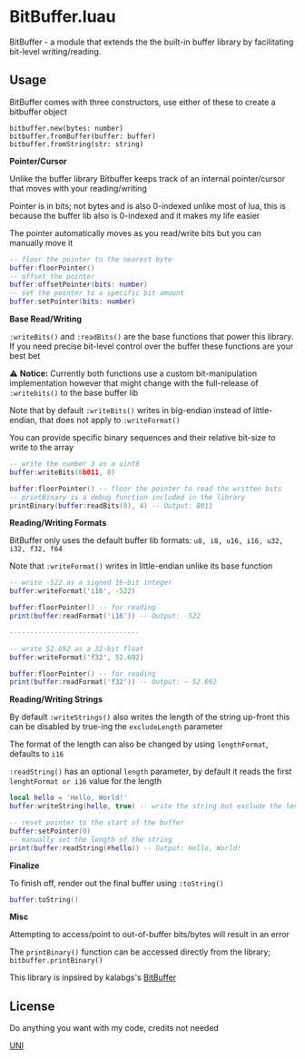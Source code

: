 # BitBuffer.luau

BitBuffer - a module that extends the the built-in buffer library
by facilitating bit-level writing/reading.

## Usage

BitBuffer comes with three constructors, use either of these to create a bitbuffer object

```
bitbuffer.new(bytes: number)
bitbuffer.fromBuffer(buffer: buffer)
bitbuffer.fromString(str: string)
```

**Pointer/Cursor**

Unlike the buffer library Bitbuffer keeps track of an internal pointer/cursor 
that moves with your reading/writing

Pointer is in bits; not bytes and is also 0-indexed unlike most of lua, this is because the buffer lib 
also is 0-indexed and it makes my life easier

The pointer automatically moves as you read/write bits but you can manually move it

```lua
-- floor the pointer to the nearest byte
buffer:floorPointer()
-- offset the pointer 
buffer:offsetPointer(bits: number)
-- set the pointer to a specific bit amount
buffer:setPointer(bits: number)
```

**Base Read/Writing**

`:writeBits()` and `:readBits()` are the base functions that power this library.
If you need precise bit-level control over the buffer these functions are your best bet

⚠️ **Notice:** Currently both functions use a custom bit-manipulation implementation 
however that might change with the full-release of `:writebits()` to the base buffer lib

Note that by default `:writeBits()` writes in big-endian instead of little-endian, that does not apply to `:writeFormat()`

You can provide specific binary sequences and their relative bit-size to write to the array

```lua
-- write the number 3 as a uint8
buffer:writeBits(0b011, 8)

buffer:floorPointer() -- floor the pointer to read the written bits
-- printBinary is a debug function included in the library
printBinary(buffer:readBits(8), 4) -- Output: 0011
```

**Reading/Writing Formats**

BitBuffer only uses the default buffer lib formats:
`u8, i8, u16, i16, u32, i32, f32, f64`

Note that `:writeFormat()` writes in little-endian unlike its base function

```lua
-- write -522 as a signed 16-bit integer
buffer:writeFormat('i16', -522)

buffer:floorPointer() -- for reading
print(buffer:readFormat('i16')) -- Output: -522

--------------------------------

-- write 52.692 as a 32-bit float
buffer:writeFormat('f32', 52.692)

buffer:floorPointer() -- for reading
print(buffer:readFormat('f32')) -- Output: ~ 52.692
```

**Reading/Writing Strings**

By default `:writeStrings()` also writes the length of the string up-front
this can be disabled by true-ing the `excludeLength` parameter

The format of the length can also be changed by using `lengthFormat`, defaults to `i16`

`:readString()` has an optional `length` parameter, by default it reads the first `lenghtFormat or i16` value for the length

```lua
local hello = 'Hello, World!'
buffer:writeString(hello, true) -- write the string but exclude the length

-- reset pointer to the start of the buffer
buffer:setPointer(0)
-- manually set the length of the string
print(buffer:readString(#hello)) -- Output: Hello, World!
```

**Finalize**

To finish off, render out the final buffer using `:toString()`

```lua
buffer:toString()
```

**Misc**

Attempting to access/point to out-of-buffer bits/bytes will result in an error

The `printBinary()` function can be accessed directly from the library; `bitbuffer.printBinary()`

This library is inpsired by kalabgs's [BitBuffer](https://devforum.roblox.com/t/bifbuffer-fast-and-compact-bitwise-buffer/3044870/4)

## License

Do anything you want with my code, credits not needed

[UNI](https://choosealicense.com/licenses/unlicense/)